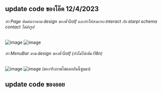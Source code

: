## update code ของโอ๊ค 12/4/2023

###### ทำ Page ติดต่อเราตาม design ของพี่ Golf และทำให้สามารถ interact กับ starpi schema contact ได้ดังรูป
![image](https://user-images.githubusercontent.com/89379680/231371828-f2dfb012-642c-4be6-bdf1-3cf0865e65cd.png)
![image](https://user-images.githubusercontent.com/89379680/231372273-faa1013e-6fc7-4dd8-ab4d-dd4681f42ce5.png)

###### ทำ MenuBar ตาม design ของพี่ Golf (ยังไม่ได้เพิ่ม i18n)
![image](https://user-images.githubusercontent.com/89379680/231372524-b1d4d59d-e63d-42b7-bf6a-a20ad2def044.png)
![image](https://user-images.githubusercontent.com/89379680/231372723-38b57e97-58c4-4d2b-965d-81691f29807f.png)
(ของจริงภาพไม่แตกอันนี้ซูมมา)




## update code ของออย
